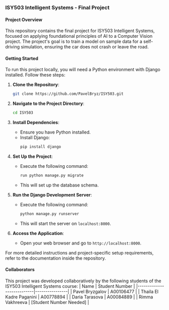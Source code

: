 ### ISY503 Intelligent Systems - Final Project

#### Project Overview
This repository contains the final project for ISY503 Intelligent Systems, focused on applying foundational principles of AI to a Computer Vision project. The project's goal is to train a model on sample data for a self-driving simulation, ensuring the car does not crash or leave the road.

#### Getting Started
To run this project locally, you will need a Python environment with Django installed. Follow these steps:

1. **Clone the Repository**: 
   ```bash
   git clone https://github.com/PavelBryz/ISY503.git
   ```

2. **Navigate to the Project Directory**: 
   ```bash
   cd ISY503
   ```

3. **Install Dependencies**:
   - Ensure you have Python installed. 
   - Install Django: 
     ```bash
     pip install django
     ```

4. **Set Up the Project**:
   - Execute the following command: 
     ```bash
     run python manage.py migrate
     ```
   - This will set up the database schema.
6. **Run the Django Development Server**:
   - Execute the following command: 
     ```bash
     python manage.py runserver
     ```
   - This will start the server on `localhost:8000`.

5. **Access the Application**:
   - Open your web browser and go to `http://localhost:8000`.

For more detailed instructions and project-specific setup requirements, refer to the documentation inside the repository.

#### Collaborators
This project was developed collaboratively by the following students of the ISY503 Intelligent Systems course:
| Name                      | Student Number |
|---------------------------|----------------|
| Pavel Bryzgalov           | A00106477      |
| Thaila El Kadre Paganini  | A00778894      |
| Daria Tarasova            | A00084889      |
| Rimma Vakhreeva           | [Student Number Needed] |

